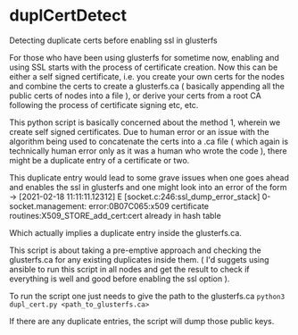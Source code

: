 # duplCertDetect
Detecting duplicate certs before enabling ssl in glusterfs

For those who have been using glusterfs for sometime now, enabling and using SSL starts with the process of certificate creation.
Now this can be either a self signed certificate, i.e. you create your own certs for the nodes and combine the certs to create
a glusterfs.ca ( basically appending all the public certs of nodes into a file ), or derive your certs from a root CA following
the process of certificate signing etc, etc.

This python script is basically concerned about the method 1, wherein we create self signed certificates. Due to human error 
or an issue with the algorithm being used to concatenate the certs into a .ca file ( which again is technically human error only
as it was a human who wrote the code ), there might be a duplicate entry of a certificate or two.

This duplicate entry would lead to some grave issues when one goes ahead and enables the ssl in glusterfs and one might look into
an error of the form -> [2021-02-18 11:11:11.12312] E [socket.c:246:ssl_dump_error_stack] 0-socket.management:   error:0B07C065:x509 certificate routines:X509_STORE_add_cert:cert already in hash table

Which actually implies a duplicate entry inside the glusterfs.ca.

This script is about taking a pre-emptive approach and checking the glusterfs.ca for any existing duplicates inside them. ( I'd suggets using ansible
to run this script in all nodes and get the result to check if everything is well and good before enabling the ssl option ).

To run the script one just needs to give the path to the glusterfs.ca
`python3 dupl_cert.py <path_to_glusterfs.ca>`

If there are any duplicate entries, the script will dump those public keys.
